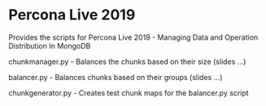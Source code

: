 # Percona Live 2019

Provides the scripts for Percona Live 2019 - Managing Data and Operation Distribution In MongoDB
  
chunkmanager.py - Balances the chunks based on their size (slides ...)

balancer.py - Balances chunks based on their groups (slides ...)

chunkgenerator.py	- Creates test chunk maps for the balancer.py script
